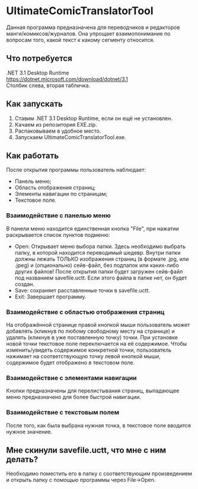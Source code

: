 # UltimateComicTranslatorTool
Данная программа предназначена для переводчиков и редакторов манги/комиксов/журналов. Она упрощает взаимопонимание по вопросам того, какой текст к какому сегменту относится.
## Что потребуется
.NET 3.1 Desktop Runtime  
https://dotnet.microsoft.com/download/dotnet/3.1  
Столбик слева, вторая табличка.
## Как запускать
1.  Ставим .NET 3.1 Desktop Runtime, если он ещё не установлен.
2.  Качаем из репозитория EXE.zip.
3.  Распаковываем в удобное место.
4.  Запускаем UltimateComicTranslatorTool.exe.
## Как работать
После открытия программы пользователь наблюдает:
-   Панель меню;
-   Область отображения страниц;
-   Элементы навигации по страницам;
-   Текстовое поле.
### Взаимодействие с панелью меню
В панели меню находится единственная кнопка "File", при нажатии раскрывается список пунктов подменю:
-   Open: Открывает меню выбора папки. Здесь необходимо выбрать папку, в которой находится переводимый шедевр. Внутри папки должны лежать ТОЛЬКО изображения страниц (в формате .jpg, или .jpeg) и (опционально) сейв-файл, без подпапок или каких-либо других файлов! После открытия папки будет загружен сейв-файл под названием savefile.uctt. Если этого файла в папке нет, он будет создан.
-   Save: сохраняет расставленные точки в savefile.uctt.
-   Exit: Завершает программу.
### Взаимодействие с областью отображения страниц
На отображённой странице правой кнопкой мыши пользователь может добавлять (кликнув по любому свободному месту на странице) и удалять (кликнув в уже поставленную точку) точки. При установке новой точки текстовое поле переключается на её содержимое. Чтобы изменить/увидеть содержимое конкретной точки, пользователь нажимает на соответствующую точку левой кнопкой мыши, содержимое будет отображено в текстовом поле.
### Взаимодействие с элементами навигации
Кнопки предназначены для перелистывания страниц, выпадающее меню предназначено для более быстрой навигации.
### Взаимодействие с текстовым полем
После того, как была выбрана нужная точка, в текстовое поле вводится нужное значение.
## Мне скинули savefile.uctt, что мне с ним делать?
Необходимо поместить его в папку с соответствующим произведением и открыть папку с помощью программы через File->Open.